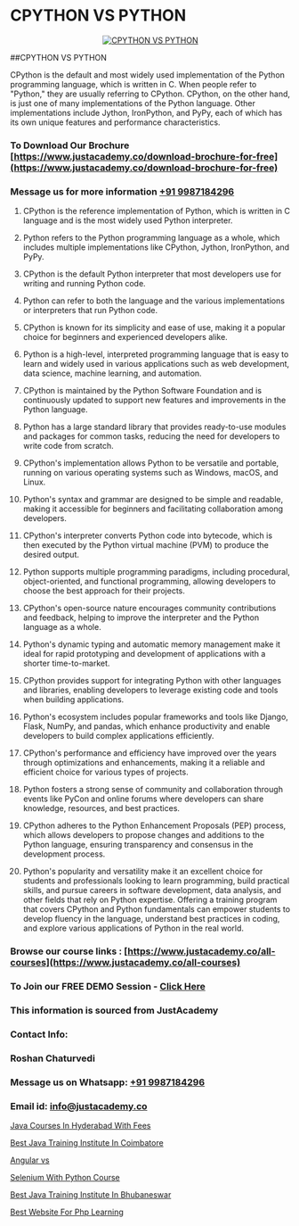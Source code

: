 # CPYTHON VS PYTHON

<p align="center">
  <a href="https://justacademy.co/course-detail/python-training">
    <img src="https://justacademy.co/storage2/course_image/1709713400_course_image.webp" alt="CPYTHON VS PYTHON">
  </a>
</p>
##CPYTHON VS PYTHON

CPython is the default and most widely used implementation of the Python programming language, which is written in C. When people refer to "Python," they are usually referring to CPython. CPython, on the other hand, is just one of many implementations of the Python language. Other implementations include Jython, IronPython, and PyPy, each of which has its own unique features and performance characteristics.
### To Download Our Brochure [https://www.justacademy.co/download-brochure-for-free](https://www.justacademy.co/download-brochure-for-free)
### Message us for more information [+91 9987184296](https://api.whatsapp.com/send?phone=919987184296)
1) CPython is the reference implementation of Python, which is written in C language and is the most widely used Python interpreter.

2) Python refers to the Python programming language as a whole, which includes multiple implementations like CPython, Jython, IronPython, and PyPy.

3) CPython is the default Python interpreter that most developers use for writing and running Python code.

4) Python can refer to both the language and the various implementations or interpreters that run Python code.

5) CPython is known for its simplicity and ease of use, making it a popular choice for beginners and experienced developers alike.

6) Python is a high-level, interpreted programming language that is easy to learn and widely used in various applications such as web development, data science, machine learning, and automation.

7) CPython is maintained by the Python Software Foundation and is continuously updated to support new features and improvements in the Python language.

8) Python has a large standard library that provides ready-to-use modules and packages for common tasks, reducing the need for developers to write code from scratch.

9) CPython's implementation allows Python to be versatile and portable, running on various operating systems such as Windows, macOS, and Linux.

10) Python's syntax and grammar are designed to be simple and readable, making it accessible for beginners and facilitating collaboration among developers.

11) CPython's interpreter converts Python code into bytecode, which is then executed by the Python virtual machine (PVM) to produce the desired output.

12) Python supports multiple programming paradigms, including procedural, object-oriented, and functional programming, allowing developers to choose the best approach for their projects.

13) CPython's open-source nature encourages community contributions and feedback, helping to improve the interpreter and the Python language as a whole.

14) Python's dynamic typing and automatic memory management make it ideal for rapid prototyping and development of applications with a shorter time-to-market.

15) CPython provides support for integrating Python with other languages and libraries, enabling developers to leverage existing code and tools when building applications.

16) Python's ecosystem includes popular frameworks and tools like Django, Flask, NumPy, and pandas, which enhance productivity and enable developers to build complex applications efficiently.

17) CPython's performance and efficiency have improved over the years through optimizations and enhancements, making it a reliable and efficient choice for various types of projects.

18) Python fosters a strong sense of community and collaboration through events like PyCon and online forums where developers can share knowledge, resources, and best practices.

19) CPython adheres to the Python Enhancement Proposals (PEP) process, which allows developers to propose changes and additions to the Python language, ensuring transparency and consensus in the development process.

20) Python's popularity and versatility make it an excellent choice for students and professionals looking to learn programming, build practical skills, and pursue careers in software development, data analysis, and other fields that rely on Python expertise. Offering a training program that covers CPython and Python fundamentals can empower students to develop fluency in the language, understand best practices in coding, and explore various applications of Python in the real world.

### Browse our course links : [https://www.justacademy.co/all-courses](https://www.justacademy.co/all-courses) 
### To Join our FREE DEMO Session - [Click Here](https://www.justacademy.co/register-for-course-demo)


### This information is sourced from JustAcademy
### Contact Info:
### Roshan Chaturvedi
### Message us on Whatsapp: [+91 9987184296](https://api.whatsapp.com/send?phone=919987184296)
### Email id: [info@justacademy.co](mailto:info@justacademy.co)
                
[Java Courses In Hyderabad With Fees](https://www.linkedin.com/pulse/java-courses-hyderabad-fees-justacademy-boston-5nxjc/)

[Best Java Training Institute In Coimbatore](https://www.linkedin.com/pulse/best-java-training-institute-coimbatore-justacademy-pune-rtwoe?trackingId=hY2VuCDiiftUrt8zu8bP4w%3D%3D&lipi=urn%3Ali%3Apage%3Ad_flagship3_company_admin%3BGzpHiwsYRr22lJjP82PYtA%3D%3D)

[Angular vs](https://medium.com/@AkashSingh2052/angular-vs-97be84cf4031)

[Selenium With Python Course](https://medium.com/@mistersumit961/selenium-with-python-course-5ed93c2a03a9)

[Best Java Training Institute In Bhubaneswar](https://justacademyin.github.io/justacademy/best-java-training-institute-in-bhubaneswar)

[Best Website For Php Learning](https://justacademyin.github.io/justacademy/best-website-for-php-learning)

